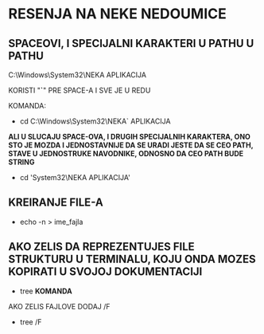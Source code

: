 # RESENJA NA NEKE NEDOUMICE

## SPACEOVI, I SPECIJALNI KARAKTERI U PATHU U PATHU

C:\Windows\System32\NEKA APLIKACIJA

KORISTI "**`**" PRE SPACE-A I SVE JE U REDU

KOMANDA:

- cd C:\Windows\System32\NEKA` APLIKACIJA

**ALI U SLUCAJU SPACE-OVA, I DRUGIH SPECIJALNIH KARAKTERA, ONO STO JE MOZDA I JEDNOSTAVNIJE DA SE URADI JESTE DA SE CEO PATH, STAVE U JEDNOSTRUKE NAVODNIKE, ODNOSNO DA CEO PATH BUDE STRING**

- cd 'System32\NEKA APLIKACIJA'

## KREIRANJE FILE-A

- echo -n > ime_fajla

## AKO ZELIS DA REPREZENTUJES FILE STRUKTURU U TERMINALU, KOJU ONDA MOZES KOPIRATI U SVOJOJ DOKUMENTACIJI

- tree **KOMANDA**

AKO ZELIS FAJLOVE DODAJ /F

- tree /F